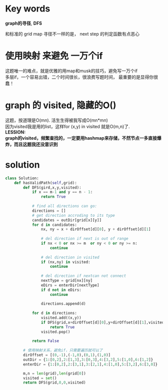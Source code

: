# Key words
**graph的寻径**, **DFS** 

和标准的 grid map 寻径不一样的是， next step 的判定函数有点恶心

# 使用映射 来避免 一万个if
这题唯一的难点，就是优雅的用map和musk的技巧，避免写一万个if  
多层if，一个容易出错，二个时间很长，很浪费写题时间， 最重要的是显得你很蠢！  

# graph 的 visited, 隐藏的O()
这题，按道理是O(mn). 活生生得被我写成O(mn*mn)  
因为visited我是用的list，这样for (x,y) in visited 就是O(m,n)了.  
**LESSION:**  
**graph的visited，频繁查找的，一定要用hashmap来存储，不然节点一多直接爆炸，而且这题我还没意识到**
# solution
```py
class Solution:
    def hasValidPath(self,grid):
        def DFS(gird,x,y,visited):
            if x == m-1 and y == n - 1:
                return True
            
            # find all directions can go:           
            directions = []
            # get direction accroding to its type
            candidates = outDir[grid[x][y]]
            for d in candidates:
                nx, ny = x + dirOffset[d][0], y + dirOffset[d][1]
                
                # del direction if next is out of range
                if nx < 0 or nx >= m  or ny < 0 or ny >= n:
                    continue
                    
                # del direction in visited
                if (nx,ny) in visited:
                    continue
                    
                # del direction if nextcan not connect
                nextType = grid[nx][ny]
                eDirs = enterDir[nextType]
                if d not in eDirs:
                    continue
                
                directions.append(d)
            
            for d in directions:
                visited.add((x,y))
                if DFS(grid,x+dirOffset[d][0],y+dirOffset[d][1],visited):
                    return True
                visited.pop()
            
            return False
        
        # 使用映射关系，避免if，只需要遍历就可以了
        dirOffset = [(0,-1),(-1,0),(0,1),(1,0)]
        outDir = {1:[0,2],2:[1,3],3:[0,3],4:[3,2],5:[1,0],6:[1,2]}
        enterDir = {1:[0,2],2:[3,1],3:[2,1],4:[1,0],5:[3,2],6:[3,0]}

        m,n = len(grid),len(grid[0])
        visited = set()
        return DFS(grid,0,0,visited) 
```